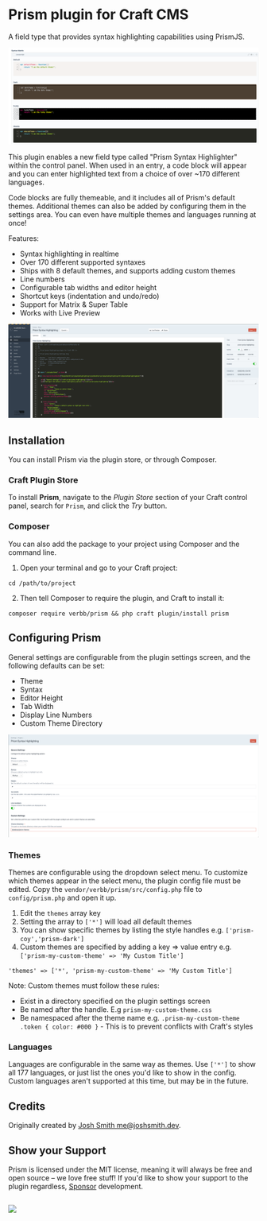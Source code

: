 # Prism plugin for Craft CMS
A field type that provides syntax highlighting capabilities using PrismJS.

![Themes](screenshots/themes_demo_1.png?raw=true "Themes") 

This plugin enables a new field type called "Prism Syntax Highlighter" within the control panel. When used in an entry, a code block will appear and you can enter highlighted text from a choice of over ~170 different languages.

Code blocks are fully themeable, and it includes all of Prism's default themes. Additional themes can also be added by configuring them in the settings area. You can even have multiple themes and languages running at once!

Features:
- Syntax highlighting in realtime
- Over 170 different supported syntaxes
- Ships with 8 default themes, and supports adding custom themes
- Line numbers
- Configurable tab widths and editor height
- Shortcut keys (indentation and undo/redo)
- Support for Matrix & Super Table
- Works with Live Preview

![Twig](screenshots/twig.png?raw=true "Twig")

## Installation
You can install Prism via the plugin store, or through Composer.

### Craft Plugin Store
To install **Prism**, navigate to the _Plugin Store_ section of your Craft control panel, search for `Prism`, and click the _Try_ button.

### Composer
You can also add the package to your project using Composer and the command line.

1. Open your terminal and go to your Craft project:
```shell
cd /path/to/project
```

2. Then tell Composer to require the plugin, and Craft to install it:
```shell
composer require verbb/prism && php craft plugin/install prism
```

## Configuring Prism
General settings are configurable from the plugin settings screen, and the following defaults can be set:

- Theme
- Syntax
- Editor Height
- Tab Width
- Display Line Numbers
- Custom Theme Directory

![Settings](screenshots/settings.png?raw=true "Settings")

### Themes
Themes are configurable using the dropdown select menu. To customize which themes appear in the select menu, the plugin config file must be edited. Copy the `vendor/verbb/prism/src/config.php` file to `config/prism.php` and open it up.

1. Edit the `themes` array key
2. Setting the array to `['*']` will load all default themes
3. You can show specific themes by listing the style handles e.g. `['prism-coy','prism-dark']`
4. Custom themes are specified by adding a key => value entry e.g. `['prism-my-custom-theme' => 'My Custom Title']`

```
'themes' => ['*', 'prism-my-custom-theme' => 'My Custom Title']
```

Note: Custom themes must follow these rules:

- Exist in a directory specified on the plugin settings screen
- Be named after the handle. E.g `prism-my-custom-theme.css`
- Be namespaced after the theme name e.g. `.prism-my-custom-theme .token { color: #000 }` - This is to prevent conflicts with Craft's styles

### Languages
Languages are configurable in the same way as themes. Use `['*']` to show all 177 languages, or just list the ones you'd like to show in the config. Custom languages aren't supported at this time, but may be in the future. 

## Credits
Originally created by [Josh Smith <me@joshsmith.dev>](https://www.joshsmith.dev).

## Show your Support
Prism is licensed under the MIT license, meaning it will always be free and open source – we love free stuff! If you'd like to show your support to the plugin regardless, [Sponsor](https://github.com/sponsors/verbb) development.

<h2></h2>

<a href="https://verbb.io" target="_blank">
    <img width="100" src="https://verbb.io/assets/img/verbb-pill.svg">
</a>
